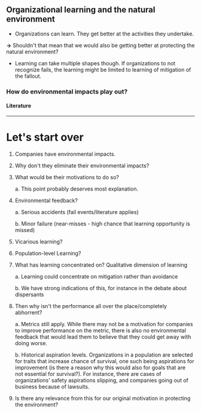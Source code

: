 ## Organizational learning and the natural environment

* Organizations can learn. They get better at the activities they undertake.

**->** Shouldn't that mean that we would also be getting better at protecting the natural environment?

* Learning can take multiple shapes though. If organizations to not recognize fails, the learning might be limited to learning of mitigation of the fallout.

### How do environmental impacts play out?

#### Literature

---

# Let's start over

1. Companies have environmental impacts.

2. Why don't they eliminate their environmental impacts?

3. What would be their motivations to do so?

    a. This point probably deserves most explanation.

4. Environmental feedback?

    a. Serious accidents (fail events/literature applies)

    b. Minor failure (near-misses - high chance that learning opportunity is missed)

5. Vicarious learning?

6. Population-level Learning?

7. What has learning concentrated on? Qualitative dimension of learning

    a. Learning could concentrate on mitigation rather than avoidance

    b. We have strong indications of this, for instance in the debate about dispersants

8. Then why isn't the performance all over the place/completely abhorrent?

    a. Metrics still apply. While there may not be a motivation for companies to improve performance on the metric, there is also no environmental feedback that would lead them to believe that they could get away with doing worse.

    b. Historical aspiration levels. Organizations in a population are selected for traits that increase chance of survival, one such being aspirations for improvement (is there a reason why this would also for goals that are not essential for survival?). For instance, there are cases of organizations' safety aspirations slipping, and companies going out of business because of lawsuits.

9. Is there any relevance from this for our original motivation in protecting the environment?